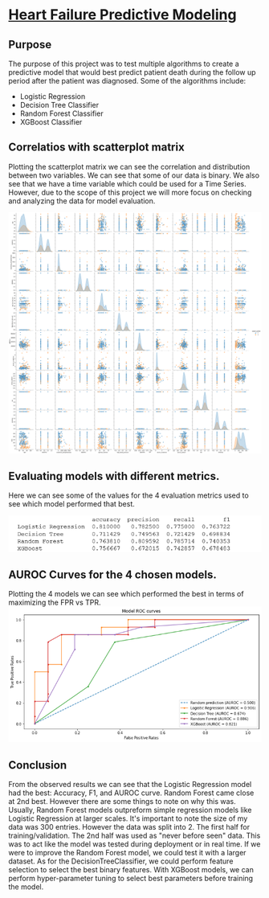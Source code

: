 # [Heart Failure Predictive Modeling](https://jdelva2.github.io/Heart-Failure-Predictive-Modeling/)

## Purpose
The purpose of this project was to test multiple algorithms to create a predictive model that would best predict patient death during the follow up period after the patient was diagnosed.
Some of the algorithms include:
- Logistic Regression
- Decision Tree Classifier
- Random Forest Classifier
- XGBoost Classifier

## Correlatios with scatterplot matrix
  Plotting the scatterplot matrix we can see the correlation and distribution between two variables. We can see that some of our data is binary. We also see that we have a time variable which could be used for a Time Series. However, due to the scope of this project we will more focus on checking and analyzing the data for model evaluation.
  
![](https://raw.githubusercontent.com/jdelva2/Heart-Failure-Predictive-Modeling/main/Graphs%20%26%20Results/features_pairplot.png?raw=true)

## Evaluating models with different metrics.
  Here we can see some of the values for the 4 evaluation metrics used to see which model performed that best.

![](https://github.com/jdelva2/Heart-Failure-Predictive-Modeling/blob/main/Graphs%20&%20Results/model_eval_metrics.png?raw=true)

## AUROC Curves for the 4 chosen models.
  Plotting the 4 models we can see which performed the best in terms of maximizing the FPR vs TPR.
![](https://github.com/jdelva2/Heart-Failure-Predictive-Modeling/blob/main/Graphs%20&%20Results/model_AUROC_curves.png?raw=true)

## Conclusion
  From the observed results we can see that the Logistic Regression model had the best: Accuracy, F1, and AUROC curve. Random Forest came close at 2nd best. However there are some things to note on why this was. Usually, Random Forest models outpreform simple regression models like Logistic Regression at larger scales. It's important to note the size of my data was 300 entries. However the data was split into 2. The first half for training/validation. The 2nd half was used as "never before seen" data. This was to act like the model was tested during deployment or in real time. If we were to improve the Random Forest model, we could test it with a larger dataset. As for the DecisionTreeClassifier, we could perform feature selection to select the best binary features. With XGBoost models, we can perform hyper-parameter tuning to select best parameters before training the model.
